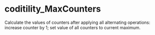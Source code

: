 # coditility_MaxCounters
Calculate the values of counters after applying all alternating operations: increase counter by 1; set value of all counters to current maximum.
